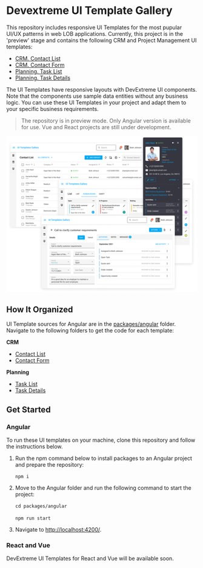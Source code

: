 # Devextreme UI Template Gallery

This repository includes responsive UI Templates for the most pupular UI/UX patterns in web LOB applications. Currently, this project is in the 'preview' stage and contains the following CRM and Project Management UI templates:

* [CRM. Contact List](https://devexpress.github.io/devextreme-ui-templates-gallery/material.blue.light.compact/angular/default/#/crm-contact-list)
* [CRM. Contact Form](https://devexpress.github.io/devextreme-ui-templates-gallery/material.blue.light.compact/angular/default/#/crm-contact-form)
* [Planning. Task List](https://devexpress.github.io/devextreme-ui-templates-gallery/material.blue.light.compact/angular/default/#/planning-task-list)
* [Planning. Task Details](https://devexpress.github.io/devextreme-ui-templates-gallery/material.blue.light.compact/angular/default/#/planning-task-details)

The UI Templates have responsive layouts with DevExtreme UI components. Note that the components use sample data entities without any business logic. You can use these UI Templates in your project and adapt them to your specific business requirements.

> The repository is in preview mode. Only Angular version is available for use. Vue and React projects are still under development.

![Devextreme UI Template Gallery](/images/ui-template-gallery.png)

## How It Organized

UI Template sources for Angular are in the [packages/angular](packages/angular) folder. Navigate to the following folders to get the code for each template:

**CRM**

* [Contact List](packages/angular/src/app/pages/crm-contact-list/) 
* [Contact Form](packages/angular/src/app/pages/crm-contact-form/)

**Planning**

* [Task List](packages/angular/src/app/pages/planning-task-list/) 
* [Task Details](packages/angular/src/app/pages/planning-task-details/)

## Get Started

### Angular

To run these UI templates on your machine, clone this repository and follow the instructions below.

1. Run the npm command below to install packages to an Angular project and prepare the repository:  

    ```
    npm i
    ```

2. Move to the Angular folder and run the following command to start the project:

    ```
    cd packages/angular

    npm run start
    ```

3. Navigate to [http://localhost:4200/](http://localhost:4200/). 
    
### React and Vue

DevExtreme UI Templates for React and Vue will be available soon. 